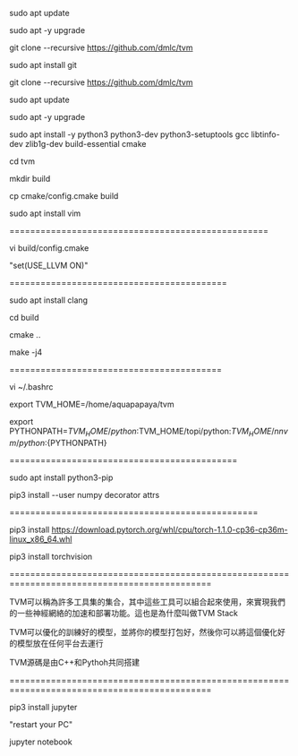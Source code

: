 sudo apt update

sudo apt -y upgrade

git clone --recursive https://github.com/dmlc/tvm

sudo apt install git

git clone --recursive https://github.com/dmlc/tvm

sudo apt update

sudo apt -y upgrade

sudo apt install -y python3 python3-dev python3-setuptools gcc libtinfo-dev zlib1g-dev build-essential cmake

cd tvm

mkdir build

cp cmake/config.cmake build

sudo apt install vim

==================================================

vi build/config.cmake

"set(USE_LLVM ON)"

==========================================

sudo apt install clang

cd build

cmake ..

make -j4

=========================================

vi ~/.bashrc

export TVM_HOME=/home/aquapapaya/tvm

export PYTHONPATH=$TVM_HOME/python:$TVM_HOME/topi/python:$TVM_HOME/nnvm/python:${PYTHONPATH}

============================================

sudo apt install python3-pip

pip3 install --user numpy decorator attrs

================================================

pip3 install https://download.pytorch.org/whl/cpu/torch-1.1.0-cp36-cp36m-linux_x86_64.whl

pip3 install torchvision

=============================================================================================

TVM可以稱為許多工具集的集合，其中這些工具可以組合起來使用，來實現我們的一些神經網絡的加速和部署功能。這也是為什麼叫做TVM Stack

TVM可以優化的訓練好的模型，並將你的模型打包好，然後你可以將這個優化好的模型放在任何平台去運行

TVM源碼是由C++和Pythoh共同搭建

=============================================================================================

pip3 install jupyter

"restart your PC"

jupyter notebook
